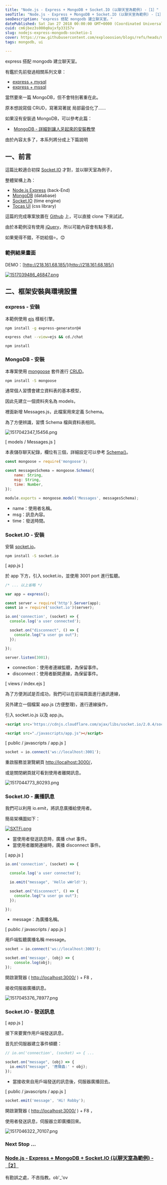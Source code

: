 ```yaml
---
title: "Node.js - Express + MongoDB + Socket.IO (以聊天室為範例) -［1］"
seoTitle: "Node.js - Express + MongoDB + Socket.IO (以聊天室為範例) -［1］"
seoDescription: "express 搭配 mongodb 建立聊天室。"
datePublished: Sat Jan 27 2018 00:00:00 GMT+0000 (Coordinated Universal Time)
cuid: cm6jbez3s000q0ajxfp33157v
slug: nodejs-express-mongodb-socketio-1
cover: https://raw.githubusercontent.com/explooosion/blogs/refs/heads/main/docs/images/2018-01-27_Node.js%20-%20Express%20%2B%20MongoDB%20%2B%20Socket.IO%20(%E4%BB%A5%E8%81%8A%E5%A4%A9%E5%AE%A4%E7%82%BA%E7%AF%84%E4%BE%8B)%20-%EF%BC%BB1%EF%BC%BD/banner/1517039486_46847.png
tags: mongodb, ui

---
```


express 搭配 mongodb 建立聊天室。

有鑑於先前發過相關系列文章：

*   [express + mysql](https://dotblogs.com.tw/explooosion/2016/07/18/010601)
*   [express + mssql](https://dotblogs.com.tw/explooosion/2017/05/28/012745)

當然要來一篇 MongoDB，但不會特別著重在此。

原本想說寫個 CRUD，寫著寫著就 局部最佳化了......

如果沒有安裝過 MongoDB，可以參考此篇：

*    [MongoDB - 詳細到讓人牙起來的安裝教學](https://dotblogs.com.tw/explooosion/2018/01/21/040728) 

由於內容太多了，本系列將分成上下篇說明

一、前言
----

這篇比較適合初探 [Socket.IO](https://socket.io/) 才對，並以聊天室為例子，

整體架構上為：

*   [Node.js Express](https://github.com/expressjs/express) (back-End)
*   [MongoDB](https://www.mongodb.com/) (database)
*   [Socket.IO](https://socket.io/) (time engine)
*   [Tocas UI](https://tocas-ui.com/) (css library)

這篇的完成專案放置在 [Github](https://github.com/explooosion/ChatRoom-With-SocketIO) 上，可以直接 clone 下來試試，

由於本範例沒有使用 [jQuery](https://jquery.com/)，所以可能內容會有點多惹，

如果覺得不錯，不妨給個⭐。😊

### 範例結果畫面

DEMO：[http://218.161.68.185/](http://218.161.68.185/)

[![1517039486_46847.png](https://raw.githubusercontent.com/explooosion/blogs/refs/heads/main/docs/images/2018-01-27_Node.js%20-%20Express%20%2B%20MongoDB%20%2B%20Socket.IO%20(%E4%BB%A5%E8%81%8A%E5%A4%A9%E5%AE%A4%E7%82%BA%E7%AF%84%E4%BE%8B)%20-%EF%BC%BB1%EF%BC%BD/1517039486_46847.png)](https://dotblogsfile.blob.core.windows.net/user/incredible/9552ee65-8b9e-4a71-9283-84da0dde9656/1517039486_46847.png)

二、框架安裝與環境設置
-----------

### express - 安裝

本範例使用 [ejs](http://www.embeddedjs.com/) 樣板引擎。

```bash
npm install -g express-generator@4
```
```bash
express chat --view=ejs && cd./chat
```
```
npm install
```

### MongoDB - 安裝

本專案使用 [mongoose](http://mongoosejs.com/) 套件進行 [CRUD](https://zh.wikipedia.org/wiki/%E8%B3%87%E6%96%99%E6%93%8D%E7%B8%B1%E8%AA%9E%E8%A8%80)。

```bash
npm install -S mongoose
```

通常個人習慣會建立資料表的基本模型，

因此先建立一個資料夾名為 models，

裡面新增 Messages.js，此檔案用來定義 Schema。

為了方便辨識，習慣 Schema 檔與資料表相同。

![1517042347_15456.png](https://raw.githubusercontent.com/explooosion/blogs/refs/heads/main/docs/images/2018-01-27_Node.js%20-%20Express%20%2B%20MongoDB%20%2B%20Socket.IO%20(%E4%BB%A5%E8%81%8A%E5%A4%A9%E5%AE%A4%E7%82%BA%E7%AF%84%E4%BE%8B)%20-%EF%BC%BB1%EF%BC%BD/1517042347_15456.png)

\[ models / Messages.js \]

本表儲存聊天紀錄，欄位有三個，詳細設定可以參考 [Schema()](http://mongoosejs.com/docs/api.html#model-js)。

```javascript
const mongoose = require('mongoose');

const messagesSchema = mongoose.Schema({
    name: String,
    msg: String,
    time: Number,
});

module.exports = mongoose.model('Messages', messagesSchema);
```

*   name：使用者名稱。
*   msg：訊息內容。
*   time：發送時間。

### Socket.IO - 安裝

安裝 [socket.io](https://socket.io/)。

```bash
npm install -S socket.io
```

\[ app.js \]

於 app 下方，引入 socket.io，並使用 3001 port 進行監聽。

```javascript
/* ... 以上省略 */

var app = express();

const server = require('http').Server(app);
const io = require('socket.io')(server);

io.on('connection', (socket) => {
  console.log('a user connected');

  socket.on("disconnect", () => {
    console.log("a user go out");
  });

});

server.listen(3001);
```

*   connection：使用者連線監聽，為保留事件。
*   disconnect：使用者斷開連線，為保留事件。

\[ views / index.ejs \]

為了方便測試是否成功，我們可以在前端頁面進行通訊連線，

另外建立一個檔案 app.js (方便整理)，進行連線操作，

引入 socket.io.js 以及 app.js。

```html
<script src='https://cdnjs.cloudflare.com/ajax/libs/socket.io/2.0.4/socket.io.js'></script>
```
```html
<script src="./javascripts/app.js"></script>
```

\[ public / javascripts / app.js \]

```javascript
socket = io.connect('ws://localhost:3001');
```

重啟服務並瀏覽網頁 [http://localhost:3000/](http://localhost:3000/)，

或是關閉網頁就可看到使用者離開訊息。

![1517044773_80293.png](https://raw.githubusercontent.com/explooosion/blogs/refs/heads/main/docs/images/2018-01-27_Node.js%20-%20Express%20%2B%20MongoDB%20%2B%20Socket.IO%20(%E4%BB%A5%E8%81%8A%E5%A4%A9%E5%AE%A4%E7%82%BA%E7%AF%84%E4%BE%8B)%20-%EF%BC%BB1%EF%BC%BD/1517044773_80293.png)

### Socket.IO - 廣播訊息

我們可以利用 io.emit，將訊息廣播給使用者。

簡易架構圖如下：

[![SXTFi.png](https://raw.githubusercontent.com/explooosion/blogs/refs/heads/main/docs/images/2018-01-27_Node.js%20-%20Express%20%2B%20MongoDB%20%2B%20Socket.IO%20(%E4%BB%A5%E8%81%8A%E5%A4%A9%E5%AE%A4%E7%82%BA%E7%AF%84%E4%BE%8B)%20-%EF%BC%BB1%EF%BC%BD/SXTFi.png)](https://stackoverflow.com/questions/36207858/socket-io-assigning-custom-socket-id)

*   當使用者發送訊息時，廣播 chat 事件。
*   當使用者離開連線時，廣播 disconnect 事件。

\[ app.js \]

```javascript
io.on('connection', (socket) => {

  console.log('a user connected');

  io.emit("message", 'Hello wWrld!');

  socket.on("disconnect", () => {
    console.log("a user go out");
  });

});
```

*   message：為廣播名稱。

\[ public / javascripts / app.js \]

用戶端監聽廣播名稱 message。

```javascript
socket = io.connect('ws://localhost:3003');

socket.on('message', (obj) => {
    console.log(obj);
});
```

開啟瀏覽器 ( [http://localhost:3000/](http://localhost:3000/) ) + F8 ，

接收伺服器廣播訊息。

![1517045376_78977.png](https://raw.githubusercontent.com/explooosion/blogs/refs/heads/main/docs/images/2018-01-27_Node.js%20-%20Express%20%2B%20MongoDB%20%2B%20Socket.IO%20(%E4%BB%A5%E8%81%8A%E5%A4%A9%E5%AE%A4%E7%82%BA%E7%AF%84%E4%BE%8B)%20-%EF%BC%BB1%EF%BC%BD/1517045376_78977.png)

### Socket.IO - 發送訊息

\[ app.js \]

接下來要實作用戶端發送訊息，

首先於伺服器建立事件傾聽：

```javascript
// io.on('connection', (socket) => { ...

socket.on("message", (obj) => {
  io.emit("message", '應聲蟲:' + obj);
});
```

*   當接收來自用戶端發送的訊息後，伺服器廣播回去。

\[ public / javascripts / app.js \]

```javascript
socket.emit('message', 'Hi! Robby');
```

開啟瀏覽器 ( [http://localhost:3000/](http://localhost:3000/) ) + F8 ，

使用者發送訊息，伺服器立即廣播回來。

![1517046322_70107.png](https://raw.githubusercontent.com/explooosion/blogs/refs/heads/main/docs/images/2018-01-27_Node.js%20-%20Express%20%2B%20MongoDB%20%2B%20Socket.IO%20(%E4%BB%A5%E8%81%8A%E5%A4%A9%E5%AE%A4%E7%82%BA%E7%AF%84%E4%BE%8B)%20-%EF%BC%BB1%EF%BC%BD/1517046322_70107.png)

### Next Stop ...

### [Node.js - Express + MongoDB + Socket.IO (以聊天室為範例) -［2］](https://dotblogs.com.tw/explooosion/2018/01/27/210248)

有勘誤之處，不吝指教。ob'\_'ov